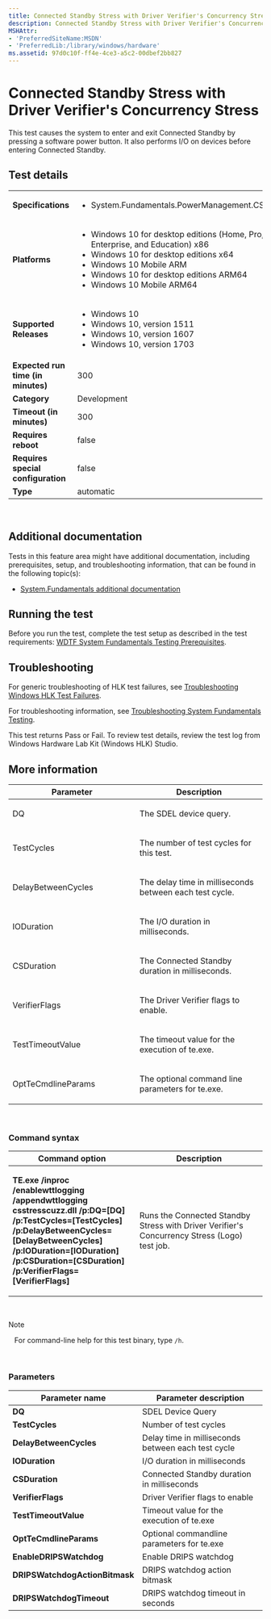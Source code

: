 ```yaml
---
title: Connected Standby Stress with Driver Verifier's Concurrency Stress
description: Connected Standby Stress with Driver Verifier's Concurrency Stress
MSHAttr:
- 'PreferredSiteName:MSDN'
- 'PreferredLib:/library/windows/hardware'
ms.assetid: 97d0c10f-ff4e-4ce3-a5c2-00dbef2bb827
---
```


# <span id="p_hlk_test.ae264d13-307b-452b-b5fc-4d9098ea22f1"></span>Connected Standby Stress with Driver Verifier's Concurrency Stress


This test causes the system to enter and exit Connected Standby by pressing a software power button. It also performs I/O on devices before entering Connected Standby.

## <span id="Test_details"></span><span id="test_details"></span><span id="TEST_DETAILS"></span>Test details


<table>
<colgroup>
<col width="50%" />
<col width="50%" />
</colgroup>
<tbody>
<tr class="odd">
<td><strong>Specifications</strong></td>
<td><ul>
<li>System.Fundamentals.PowerManagement.CS.CSQuality</li>
</ul></td>
</tr>
<tr class="even">
<td><strong>Platforms</strong></td>
<td><ul>
<li>Windows 10 for desktop editions (Home, Pro, Enterprise, and Education) x86</li>
<li>Windows 10 for desktop editions x64</li>
<li>Windows 10 Mobile ARM</li>
<li>Windows 10 for desktop editions ARM64</li>
<li>Windows 10 Mobile ARM64</li>
</ul></td>
</tr>
<tr class="odd">
<td><strong>Supported Releases</strong></td>
<td><ul>
<li>Windows 10</li>
<li>Windows 10, version 1511</li>
<li>Windows 10, version 1607</li>
<li>Windows 10, version 1703</li>
</ul></td>
</tr>
<tr class="even">
<td><strong>Expected run time (in minutes)</strong></td>
<td>300</td>
</tr>
<tr class="odd">
<td><strong>Category</strong></td>
<td>Development</td>
</tr>
<tr class="even">
<td><strong>Timeout (in minutes)</strong></td>
<td>300</td>
</tr>
<tr class="odd">
<td><strong>Requires reboot</strong></td>
<td>false</td>
</tr>
<tr class="even">
<td><strong>Requires special configuration</strong></td>
<td>false</td>
</tr>
<tr class="odd">
<td><strong>Type</strong></td>
<td>automatic</td>
</tr>
</tbody>
</table>

 

## <span id="Additional_documentation"></span><span id="additional_documentation"></span><span id="ADDITIONAL_DOCUMENTATION"></span>Additional documentation


Tests in this feature area might have additional documentation, including prerequisites, setup, and troubleshooting information, that can be found in the following topic(s):

-   [System.Fundamentals additional documentation](system-fundamentals-additional-documentation.md)

## <span id="Running_the_test"></span><span id="running_the_test"></span><span id="RUNNING_THE_TEST"></span>Running the test


Before you run the test, complete the test setup as described in the test requirements: [WDTF System Fundamentals Testing Prerequisites](wdtf-system-fundamentals-testing-prerequisites.md).

## <span id="Troubleshooting"></span><span id="troubleshooting"></span><span id="TROUBLESHOOTING"></span>Troubleshooting


For generic troubleshooting of HLK test failures, see [Troubleshooting Windows HLK Test Failures](..\user\troubleshooting-windows-hlk-test-failures.md).

For troubleshooting information, see [Troubleshooting System Fundamentals Testing](troubleshooting-system-fundamentals-testing.md).

This test returns Pass or Fail. To review test details, review the test log from Windows Hardware Lab Kit (Windows HLK) Studio.

## <span id="More_information"></span><span id="more_information"></span><span id="MORE_INFORMATION"></span>More information


<table>
<colgroup>
<col width="50%" />
<col width="50%" />
</colgroup>
<thead>
<tr class="header">
<th>Parameter</th>
<th>Description</th>
</tr>
</thead>
<tbody>
<tr class="odd">
<td><p>DQ</p></td>
<td><p>The SDEL device query.</p></td>
</tr>
<tr class="even">
<td><p>TestCycles</p></td>
<td><p>The number of test cycles for this test.</p></td>
</tr>
<tr class="odd">
<td><p>DelayBetweenCycles</p></td>
<td><p>The delay time in milliseconds between each test cycle.</p></td>
</tr>
<tr class="even">
<td><p>IODuration</p></td>
<td><p>The I/O duration in milliseconds.</p></td>
</tr>
<tr class="odd">
<td><p>CSDuration</p></td>
<td><p>The Connected Standby duration in milliseconds.</p></td>
</tr>
<tr class="even">
<td><p>VerifierFlags</p></td>
<td><p>The Driver Verifier flags to enable.</p></td>
</tr>
<tr class="odd">
<td><p>TestTimeoutValue</p></td>
<td><p>The timeout value for the execution of te.exe.</p></td>
</tr>
<tr class="even">
<td><p>OptTeCmdlineParams</p></td>
<td><p>The optional command line parameters for te.exe.</p></td>
</tr>
</tbody>
</table>

 

### <span id="Command_syntax"></span><span id="command_syntax"></span><span id="COMMAND_SYNTAX"></span>Command syntax

<table>
<colgroup>
<col width="50%" />
<col width="50%" />
</colgroup>
<thead>
<tr class="header">
<th>Command option</th>
<th>Description</th>
</tr>
</thead>
<tbody>
<tr class="odd">
<td><p><strong>TE.exe /inproc /enablewttlogging /appendwttlogging csstresscuzz.dll /p:DQ=[DQ] /p:TestCycles=[TestCycles] /p:DelayBetweenCycles=[DelayBetweenCycles] /p:IODuration=[IODuration] /p:CSDuration=[CSDuration] /p:VerifierFlags=[VerifierFlags]</strong></p></td>
<td><p>Runs the Connected Standby Stress with Driver Verifier's Concurrency Stress (Logo) test job.</p></td>
</tr>
</tbody>
</table>

 

>[!NOTE]
>  
For command-line help for this test binary, type `/h`.

 

### <span id="Parameters"></span><span id="parameters"></span><span id="PARAMETERS"></span>Parameters

| Parameter name                 | Parameter description                              |
|--------------------------------|----------------------------------------------------|
| **DQ**                         | SDEL Device Query                                  |
| **TestCycles**                 | Number of test cycles                              |
| **DelayBetweenCycles**         | Delay time in milliseconds between each test cycle |
| **IODuration**                 | I/O duration in milliseconds                       |
| **CSDuration**                 | Connected Standby duration in milliseconds         |
| **VerifierFlags**              | Driver Verifier flags to enable                    |
| **TestTimeoutValue**           | Timeout value for the execution of te.exe          |
| **OptTeCmdlineParams**         | Optional commandline parameters for te.exe         |
| **EnableDRIPSWatchdog**        | Enable DRIPS watchdog                              |
| **DRIPSWatchdogActionBitmask** | DRIPS watchdog action bitmask                      |
| **DRIPSWatchdogTimeout**       | DRIPS watchdog timeout in seconds                  |

 

 

 






